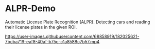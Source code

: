 # ALPR-Demo
Automatic License Plate Recognition (ALPR).
Detecting cars and reading their license plates in the given ROI.

https://user-images.githubusercontent.com/68858919/182025621-7bcba719-eaf8-40af-b75c-c1a8588c7b57.mp4
